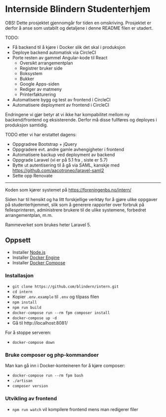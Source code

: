 # Internside Blindern Studenterhjem

OBS! Dette prosjektet gjennomgår for tiden en omskriving. Prosjektet
er derfor å anse som ustabilt og detaljene i denne README filen er
utadert.

TODO:

- Få backend til å kjøre i Docker slik det skal i produksjon
- Deploye backend automatisk via CircleCI
- Porte resten av gammel Angular-kode til React
  - Oversikt arrangementplan
  - Registrer bruker side
  - Boksystem
  - Bukker
  - Google Apps-siden
  - Rediger av matmeny
  - Printerfakturering
- Automatisere bygg og test av frontend i CircleCI
- Automatisere deployment av frontend i CircleCI

Endringene vi gjør betyr at vi ikke har kompabilitet mellom ny backend/frontend
og eksisterende. Derfor må disse fullføres og deployes i produksjon samtidig.

TODO etter vi har erstattet dagens:

- Oppgradree Bootstrap + jQuery
- Oppgradere evt. andre gamle avhengigheter i frontend
- Automatisere backup ved deployment av backend
- Oppgrade Laravel (vi er på 5.1 fra , siste er 5.7)
- Bytte ut autentisering til å gå via SAML, kanskje med https://github.com/aacotroneo/laravel-saml2
- Sette opp Renovate

---

Koden som kjører systemet på https://foreningenbs.no/intern/

Siden har til hensikt og ha litt forskjellige verktøy for å gjøre
ulike oppgaver på studenterhjemmet, slik som å generere rapporter
over forbruk på fellesprinteren, administrere brukere til de ulike
systemene, forbedret arrangementplan, m.m.

Rammeverket som brukes heter Laravel 5.

## Oppsett

- Installer [Node.js](https://nodejs.org/en/download/package-manager/)
- Installer [Docker Engine](https://docs.docker.com/engine/installation/)
- Installer [Docker Compose](https://docs.docker.com/compose/install/)

### Installasjon

- `git clone https://github.com/blindern/intern.git`
- `cd intern`
- Kopier `.env.example` til `.env` og tilpass filen
- `npm install`
- `npm run build`
- `docker-compose run --rm fpm composer install`
- `docker-compose up -d`
- Gå til http://localhost:8081/

For å stoppe serveren:

- `docker-compose down`

### Bruke composer og php-kommandoer

Man kan gå inn i Docker-konteineren for å kjøre composer:

- `docker-compose run --rm fpm bash`
- `./artisan`
- `composer version`

### Utvikling av frontend

- `npm run watch` vil kompilere frontend mens man redigerer filer
